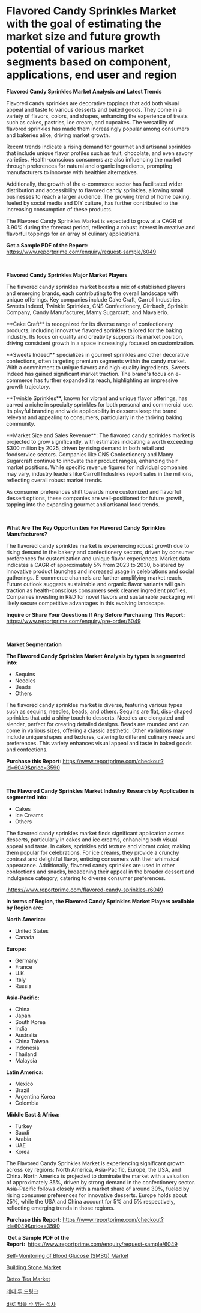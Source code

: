 <p><h1>Flavored Candy Sprinkles Market with the goal of estimating the market size and future growth potential of various market segments based on component, applications, end user and region</h1></p><p><strong>Flavored Candy Sprinkles Market Analysis and Latest Trends</strong></p>
<p><p>Flavored candy sprinkles are decorative toppings that add both visual appeal and taste to various desserts and baked goods. They come in a variety of flavors, colors, and shapes, enhancing the experience of treats such as cakes, pastries, ice cream, and cupcakes. The versatility of flavored sprinkles has made them increasingly popular among consumers and bakeries alike, driving market growth.</p><p>Recent trends indicate a rising demand for gourmet and artisanal sprinkles that include unique flavor profiles such as fruit, chocolate, and even savory varieties. Health-conscious consumers are also influencing the market through preferences for natural and organic ingredients, prompting manufacturers to innovate with healthier alternatives.</p><p>Additionally, the growth of the e-commerce sector has facilitated wider distribution and accessibility to flavored candy sprinkles, allowing small businesses to reach a larger audience. The growing trend of home baking, fueled by social media and DIY culture, has further contributed to the increasing consumption of these products. </p><p>The Flavored Candy Sprinkles Market is expected to grow at a CAGR of 3.90% during the forecast period, reflecting a robust interest in creative and flavorful toppings for an array of culinary applications.</p></p>
<p><strong>Get a Sample PDF of the Report:&nbsp;</strong> <a href="https://www.reportprime.com/enquiry/request-sample/6049">https://www.reportprime.com/enquiry/request-sample/6049</a></p>
<p>&nbsp;</p>
<p><strong>Flavored Candy Sprinkles Major Market Players</strong></p>
<p><p>The flavored candy sprinkles market boasts a mix of established players and emerging brands, each contributing to the overall landscape with unique offerings. Key companies include Cake Craft, Carroll Industries, Sweets Indeed, Twinkle Sprinkles, CNS Confectionery, Girrbach, Sprinkle Company, Candy Manufacturer, Mamy Sugarcraft, and Mavalerio.</p><p>**Cake Craft** is recognized for its diverse range of confectionery products, including innovative flavored sprinkles tailored for the baking industry. Its focus on quality and creativity supports its market position, driving consistent growth in a space increasingly focused on customization.</p><p>**Sweets Indeed** specializes in gourmet sprinkles and other decorative confections, often targeting premium segments within the candy market. With a commitment to unique flavors and high-quality ingredients, Sweets Indeed has gained significant market traction. The brand's focus on e-commerce has further expanded its reach, highlighting an impressive growth trajectory.</p><p>**Twinkle Sprinkles**, known for vibrant and unique flavor offerings, has carved a niche in specialty sprinkles for both personal and commercial use. Its playful branding and wide applicability in desserts keep the brand relevant and appealing to consumers, particularly in the thriving baking community.</p><p>**Market Size and Sales Revenue**: The flavored candy sprinkles market is projected to grow significantly, with estimates indicating a worth exceeding $300 million by 2025, driven by rising demand in both retail and foodservice sectors. Companies like CNS Confectionery and Mamy Sugarcraft continue to innovate their product ranges, enhancing their market positions. While specific revenue figures for individual companies may vary, industry leaders like Carroll Industries report sales in the millions, reflecting overall robust market trends.</p><p>As consumer preferences shift towards more customized and flavorful dessert options, these companies are well-positioned for future growth, tapping into the expanding gourmet and artisanal food trends.</p></p>
<p>&nbsp;</p>
<p><strong>What Are The Key Opportunities For Flavored Candy Sprinkles Manufacturers?</strong></p>
<p><p>The flavored candy sprinkles market is experiencing robust growth due to rising demand in the bakery and confectionery sectors, driven by consumer preferences for customization and unique flavor experiences. Market data indicates a CAGR of approximately 5% from 2023 to 2030, bolstered by innovative product launches and increased usage in celebrations and social gatherings. E-commerce channels are further amplifying market reach. Future outlook suggests sustainable and organic flavor variants will gain traction as health-conscious consumers seek cleaner ingredient profiles. Companies investing in R&D for novel flavors and sustainable packaging will likely secure competitive advantages in this evolving landscape.</p></p>
<p><strong>Inquire or Share Your Questions If Any Before Purchasing This Report:</strong> <a href="https://www.reportprime.com/enquiry/pre-order/6049">https://www.reportprime.com/enquiry/pre-order/6049</a></p>
<p>&nbsp;</p>
<p><strong>Market Segmentation</strong></p>
<p><strong>The Flavored Candy Sprinkles Market Analysis by types is segmented into:</strong></p>
<p><ul><li>Sequins</li><li>Needles</li><li>Beads</li><li>Others</li></ul></p>
<p><p>The flavored candy sprinkles market is diverse, featuring various types such as sequins, needles, beads, and others. Sequins are flat, disc-shaped sprinkles that add a shiny touch to desserts. Needles are elongated and slender, perfect for creating detailed designs. Beads are rounded and can come in various sizes, offering a classic aesthetic. Other variations may include unique shapes and textures, catering to different culinary needs and preferences. This variety enhances visual appeal and taste in baked goods and confections.</p></p>
<p><strong>Purchase this Report:&nbsp;</strong><a href="https://www.reportprime.com/checkout?id=6049&price=3590">https://www.reportprime.com/checkout?id=6049&price=3590</a></p>
<p>&nbsp;</p>
<p><strong>The Flavored Candy Sprinkles Market Industry Research by Application is segmented into:</strong></p>
<p><ul><li>Cakes</li><li>Ice Creams</li><li>Others</li></ul></p>
<p><p>The flavored candy sprinkles market finds significant application across desserts, particularly in cakes and ice creams, enhancing both visual appeal and taste. In cakes, sprinkles add texture and vibrant color, making them popular for celebrations. For ice creams, they provide a crunchy contrast and delightful flavor, enticing consumers with their whimsical appearance. Additionally, flavored candy sprinkles are used in other confections and snacks, broadening their appeal in the broader dessert and indulgence category, catering to diverse consumer preferences.</p></p>
<p><a href="https://www.reportprime.com/flavored-candy-sprinkles-r6049">&nbsp;https://www.reportprime.com/flavored-candy-sprinkles-r6049</a></p>
<p><strong>In terms of Region, the Flavored Candy Sprinkles Market Players available by Region are:</strong></p>
<p>
    <p> <strong> North America: </strong>
        <ul>
            <li>United States</li>
            <li>Canada</li>
        </ul>
        </p> 
    <p> <strong> Europe: </strong>
        <ul>
            <li>Germany</li>
            <li>France</li>
            <li>U.K.</li>
            <li>Italy</li>
            <li>Russia</li>
        </ul>
        </p> 
    <p> <strong> Asia-Pacific: </strong>
        <ul>
            <li>China</li>
            <li>Japan</li>
            <li>South Korea</li>
            <li>India</li>
            <li>Australia</li>
            <li>China Taiwan</li>
            <li>Indonesia</li>
            <li>Thailand</li>
            <li>Malaysia</li>
        </ul>
        </p> 
    <p> <strong> Latin America: </strong>
        <ul>
            <li>Mexico</li>
            <li>Brazil</li>
            <li>Argentina Korea</li>
            <li>Colombia</li>
        </ul>
        </p> 
    <p> <strong> Middle East & Africa: </strong>
        <ul>
            <li>Turkey</li>
            <li>Saudi</li>
            <li>Arabia</li>
            <li>UAE</li>
            <li>Korea</li>
        </ul>
    </p>
    </p>
<p><p>The Flavored Candy Sprinkles Market is experiencing significant growth across key regions: North America, Asia-Pacific, Europe, the USA, and China. North America is projected to dominate the market with a valuation of approximately 35%, driven by strong demand in the confectionery sector. Asia-Pacific follows closely with a market share of around 30%, fueled by rising consumer preferences for innovative desserts. Europe holds about 25%, while the USA and China account for 5% and 5% respectively, reflecting emerging trends in those regions.</p></p>
<p><strong>Purchase this Report: </strong><a href="https://www.reportprime.com/checkout?id=6049&price=3590">https://www.reportprime.com/checkout?id=6049&price=3590</a></p>
<p>&nbsp;<strong>Get a Sample PDF of the Report:&nbsp;&nbsp;</strong><a href="https://www.reportprime.com/enquiry/request-sample/6049">https://www.reportprime.com/enquiry/request-sample/6049</a></p>
<p><strong></strong></p>
<p><p><a href="https://issuu.com/reportprime-2/docs/self-monitoring-of-blood-glucose-sm_8bc83fd52712a3">Self-Monitoring of Blood Glucose (SMBG) Market</a></p><p><a href="https://www.linkedin.com/pulse/building-stone-market-global-share-ranking-overall-sales-tqfge?trackingId=VThZy54EQzeKa4qgaPqvmg%3D%3D">Building Stone Market</a></p><p><a href="https://github.com/luckyshygirl/Market-Research-Report-List-6/blob/main/detox-tea-market.md">Detox Tea Market</a></p><p><a href="https://medium.com/@abbislposival/%EC%9D%8C%EB%A3%8C-%EC%A4%80%EB%B9%84-%EC%8B%9C%EC%9E%A5-%EC%84%B1%EC%9E%A5-%EC%8B%9C%EC%9E%A5-%EC%84%B8%EB%B6%84%ED%99%94-%EB%B0%8F-%EC%A7%80%EC%97%AD-%EB%B6%84%EC%84%9D-%EA%B8%80%EB%A1%9C%EB%B2%8C-%EC%A0%84%EB%A7%9D-2031-061806a50ee0">레디 투 드링크</a></p><p><a href="https://medium.com/@abbislposival/%EC%A6%89%EC%84%9D%EC%8B%9D%EC%82%AC-%EC%8B%9C%EC%9E%A5-%EA%B7%9C%EB%AA%A8-%EC%8B%9C%EC%9E%A5-%EC%84%B8%EB%B6%84%ED%99%94-%EC%8B%9C%EC%9E%A5-%EB%8F%99%ED%96%A5-%EB%B0%8F-2031%EB%85%84%EA%B9%8C%EC%A7%80%EC%9D%98-%EC%84%B1%EC%9E%A5-%EB%B6%84%EC%84%9D-%EC%98%88%EC%B8%A1-157a28681abe">바로 먹을 수 있는 식사</a></p></p>
